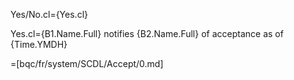 Yes/No.cl={Yes.cl}

Yes.cl={B1.Name.Full} notifies {B2.Name.Full} of acceptance as of {Time.YMDH}

=[bqc/fr/system/SCDL/Accept/0.md]

